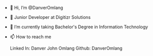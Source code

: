 - 👋 Hi, I’m @DanverOmlang
- 👀 Junior Developer at Digitizr Solutions
- 🌱 I’m currently taking Bachelor's Degree in Information Technology
- 📫 How to reach me 

  Linked In: Danver John Omlang
  Github: DanverOmlang

<!---
DanverOmlang/DanverOmlang is a ✨ special ✨ repository because its `README.md` (this file) appears on your GitHub profile.
You can click the Preview link to take a look at your changes.
--->
